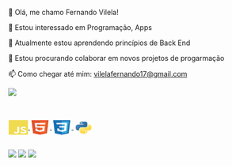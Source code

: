 👋 Olá, me chamo Fernando Vilela!

👀 Estou interessado em Programação, Apps

🌱 Atualmente estou aprendendo princípios de Back End 

💞️ Estou procurando colaborar em novos projetos de progarmação

📫 Como chegar até mim: vilelafernando17@gmail.com

  <div align="side">
  <a href="https://vmafer">
  <img height="180em" src="https://github-readme-stats.vercel.app/api?username=vmafer&show_icons=true&theme=dark&include_all_commits=true&count_private=true"/>
  </div>
  
  ##
  
  <div style="display: inline_block"><br>
  <img align="center" alt="vmafer-Js" height="30" width="40" src="https://raw.githubusercontent.com/devicons/devicon/master/icons/javascript/javascript-plain.svg">
  <img align="center" alt="vmafer-HTML" height="30" width="40" src="https://raw.githubusercontent.com/devicons/devicon/master/icons/html5/html5-original.svg">
  <img align="center" alt="vmafer-CSS" height="30" width="40" src="https://raw.githubusercontent.com/devicons/devicon/master/icons/css3/css3-original.svg">
  <img align="center" alt="vma-Python" height="30" width="40" src="https://raw.githubusercontent.com/devicons/devicon/master/icons/python/python-original.svg">
  </div>
       
 ##
              
 <div> 
 <a href="https://instagram.com/vilelafernando_" target="_blank"><img src="https://img.shields.io/badge/-Instagram-%23E4405F?style=for-the-badge&logo=instagram&logoColor=white" target="_blank"></a>
 <a href = "mailto:vilelafernando17@gmail.com"><img src="https://img.shields.io/badge/-Gmail-%23333?style=for-the-badge&logo=gmail&logoColor=white" target="_blank"></a>
 <a href="https://www.linkedin.com/in/fernando-vilela-de-miranda-albuquerque-21b459127/" target="_blank"><img src="https://img.shields.io/badge/-LinkedIn-%230077B5?style=for-the-badge&logo=linkedin&logoColor=white" target="_blank"></a> 
</div>
  
##

       
